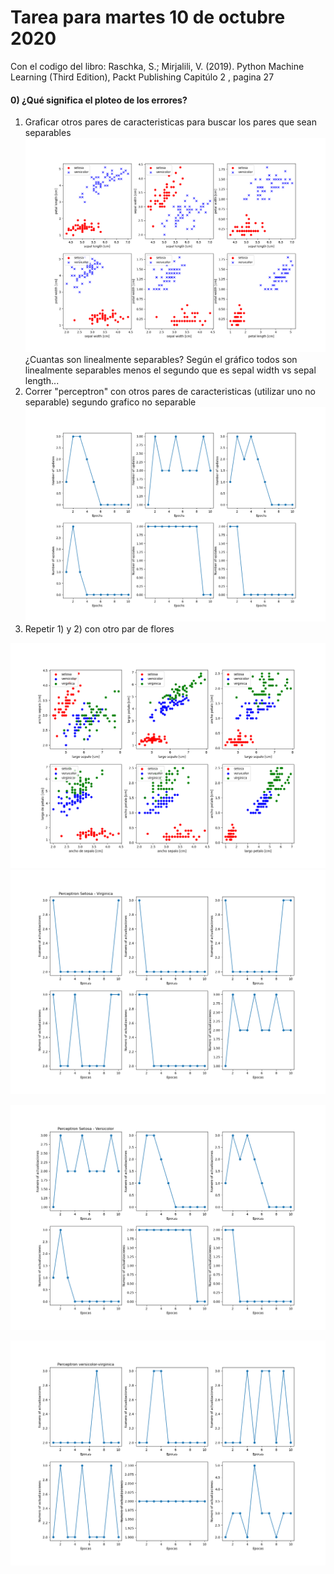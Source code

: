 # Tarea para martes 10 de octubre 2020

Con el codigo del libro: Raschka, S.; Mirjalili, V. (2019). Python Machine Learning (Third Edition), Packt Publishing
Capitúlo 2 , pagina 27

#### 0) ¿Qué significa el ploteo de los errores?
1) Graficar otros pares de caracteristicas para buscar los pares que sean separables
![imagen de todos los pares](img/otros_pares.png)
    ¿Cuantas son linealmente separables?
    Según el gráfico todos son linealmente separables menos el segundo que es sepal width vs sepal length...
2) Correr "perceptron" con otros pares de caracteristicas (utilizar uno no separable)
segundo grafico no separable
![perceptron de todos los pares](img/perceptron_otros_pares.png)
3) Repetir 1) y 2) con otro par de flores

![tres flores](img/trios.png)
![perceptron de setosa y virginica](img/perceptron_setosa_virginica.png)

![perceptron de setosa versicolor](img/perceptron_setosa_versicolor.png)

![perceptron de versicolor virginica](img/perceptron_versicolor_virginica.png)
